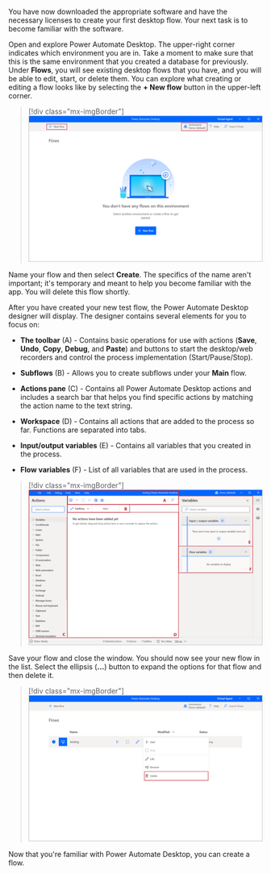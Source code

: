 You have now downloaded the appropriate software and have the necessary licenses to create your first desktop flow. Your next task is to become familiar with the software.

Open and explore Power Automate Desktop. The upper-right corner indicates which environment you are in. Take a moment to make sure that this is the same environment that you created a database for previously. Under **Flows**, you will see existing desktop flows that you have, and you will be able to edit, start, or delete them. You can explore what creating or editing a flow looks like by selecting the **+ New flow** button in the upper-left corner.

> [!div class="mx-imgBorder"]
> [![Screenshot of the Power Automate Desktop page with New flow button.](../media/desktop.png)](../media/desktop.png#lightbox)

Name your flow and then select **Create**. The specifics of the name aren't important; it's temporary and meant to help you become familiar with the app. You will delete this flow shortly.

After you have created your new test flow, the Power Automate Desktop designer will display. The designer contains several elements for you to focus on:

-   **The toolbar** (A) - Contains basic operations for use with actions (**Save**, **Undo**, **Copy**, **Debug**, and **Paste**) and buttons to start the desktop/web recorders and control the process implementation (Start/Pause/Stop).

-   **Subflows** (B) - Allows you to create subflows under your **Main** flow.

-   **Actions pane** (C) - Contains all Power Automate Desktop actions and includes a search bar that helps you find specific actions by matching the action name to the text string.

-   **Workspace** (D) - Contains all actions that are added to the process so far. Functions are separated into tabs.

-   **Input/output variables** (E) - Contains all variables that you created in the process.

-   **Flow variables** (F) - List of all variables that are used in the process.

> [!div class="mx-imgBorder"]
> [![Screenshot of the designer screen with features highlighted.](../media/designer.png)](../media/designer.png#lightbox)

Save your flow and close the window. You should now see your new flow in the list. Select the ellipsis (**...**) button to expand the options for that flow and then delete it.

> [!div class="mx-imgBorder"]
> [![Screenshot of the flow options with delete selected.](../media/delete.png)](../media/delete.png#lightbox)

Now that you're familiar with Power Automate Desktop, you can create a flow.
